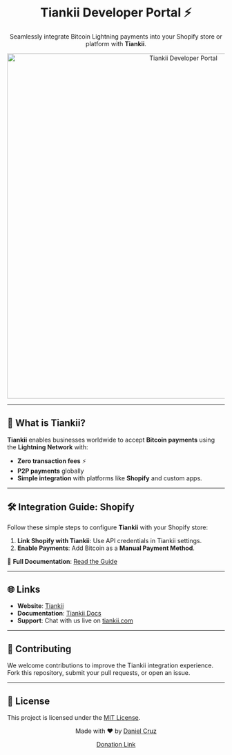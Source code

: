 <h1 align="center">Tiankii Developer Portal ⚡</h1>

<p align="center">
  Seamlessly integrate Bitcoin Lightning payments into your Shopify store or platform with <strong>Tiankii</strong>.
</p>

<p align="center">
  <img src="https://dm4b9ql0eo6fk.cloudfront.net/resources/showcase.png" alt="Tiankii Developer Portal" width="800"/>
</p>

---

## 🚀 What is Tiankii?

**Tiankii** enables businesses worldwide to accept **Bitcoin payments** using the **Lightning Network** with:
- **Zero transaction fees** ⚡
- **P2P payments** globally
- **Simple integration** with platforms like **Shopify** and custom apps.

---

## 🛠️ Integration Guide: Shopify

Follow these simple steps to configure **Tiankii** with your Shopify store:

1. **Link Shopify with Tiankii**: Use API credentials in Tiankii settings.
2. **Enable Payments**: Add Bitcoin as a **Manual Payment Method**.

📖 **Full Documentation**: [Read the Guide](https://www.tiankii.com)

---

## 🌐 Links

- **Website**: [Tiankii](https://www.tiankii.com)
- **Documentation**: [Tiankii Docs](https://pay.tiankii.com)
- **Support**: Chat with us live on [tiankii.com](https://www.tiankii.com)

---

## 🤝 Contributing

We welcome contributions to improve the Tiankii integration experience. Fork this repository, submit your pull requests, or open an issue.

---

## 📜 License

This project is licensed under the [MIT License](LICENSE).

<p align="center">Made with ❤️ by <a href="https://x.com/Daniel_CruzD" target="_blank">Daniel Cruz</a></p>
<p align="center"><a href="https://pay.tiankii.com/m/dandubua/a1453f52-ca98-41f1-8b60-ce25f0f257ba" target="_blank">Donation Link</a></p>



